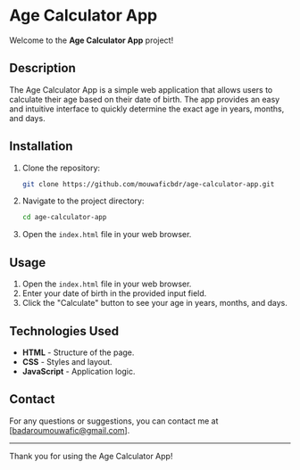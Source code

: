 # Age Calculator App

Welcome to the **Age Calculator App** project!

## Description

The Age Calculator App is a simple web application that allows users to calculate their age based on their date of birth. The app provides an easy and intuitive interface to quickly determine the exact age in years, months, and days.

## Installation

1. Clone the repository:
    ```sh
    git clone https://github.com/mouwaficbdr/age-calculator-app.git
    ```
2. Navigate to the project directory:
    ```sh
    cd age-calculator-app
    ```
3. Open the `index.html` file in your web browser.

## Usage

1. Open the `index.html` file in your web browser.
2. Enter your date of birth in the provided input field.
3. Click the "Calculate" button to see your age in years, months, and days.

## Technologies Used

- **HTML** - Structure of the page.
- **CSS** - Styles and layout.
- **JavaScript** - Application logic.

## Contact

For any questions or suggestions, you can contact me at [badaroumouwafic@gmail.com].

---

Thank you for using the Age Calculator App!

